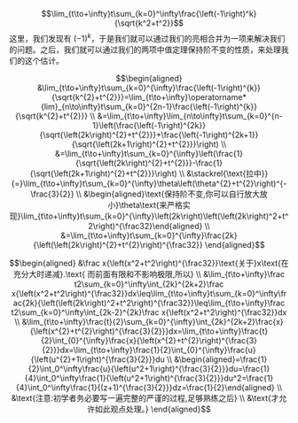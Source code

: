 
$$\lim_{t\to+\infty}t\sum_{k=0}^\infty\frac{\left(-1\right)^k}{\sqrt{k^2+t^2}}$$
这里，我们发现有 $(-1)^k$，于是我们就可以通过我们的亮相合并为一项来解决我们的问题。之后，我们就可以通过我们的两项中值定理保持阶不变的性质，来处理我们的这个估计。

$$\begin{aligned}
&\lim_{t\to+\infty}t\sum_{k=0}^{\infty}\frac{\left(-1\right)^{k}}{\sqrt{k^{2}+t^{2}}}=\lim_{t\to+\infty}\operatorname*{lim}_{n\to\infty}t\sum_{k=0}^{2n-1}\frac{\left(-1\right)^{k}}{\sqrt{k^{2}+t^{2}}} \\
&=\lim_{t\to+\infty}\lim_{n\to\infty}t\sum_{k=0}^{n-1}\left(\frac{\left(-1\right)^{2k}}{\sqrt{\left(2k\right)^{2}+t^{2}}}+\frac{\left(-1\right)^{2k+1}}{\sqrt{\left(2k+1\right)^{2}+t^{2}}}\right) \\
&=\lim_{t\to+\infty}t\sum_{k=0}^{\infty}\left(\frac{1}{\sqrt{\left(2k\right)^{2}+t^{2}}}-\frac{1}{\sqrt{\left(2k+1\right)^{2}+t^{2}}}\right) \\
&\stackrel{\text{拉中}}{=}\lim_{t\to+\infty}t\sum_{k=0}^{\infty}\theta\left(\theta^{2}+t^{2}\right)^{-\frac{3}{2}} \\
&\begin{aligned}\text{保持阶不变,你可以自行放大放小}\theta\text{来严格实现}\lim_{t\to+\infty}t\sum_{k=0}^{\infty}\left(2k\right)\left(\left(2k\right)^2+t^2\right)^{\frac32}\end{aligned} \\
&=\lim_{t\to+\infty}t\sum_{k=0}^{\infty}\frac{2k}{\left(\left(2k\right)^{2}+t^{2}\right)^{\frac32}}
\end{aligned}$$

$$\begin{aligned}
&\frac x{\left(x^2+t^2\right)^{\frac32}}\text{关于}x\text{在充分大时递减}.\text{ 而前面有限和不影响极限,所以} \\
&\lim_{t\to+\infty}\frac t2\sum_{k=0}^\infty\int_{2k}^{2k+2}\frac x{\left(x^2+t^2\right)^{\frac32}}dx\leq\lim_{t\to+\infty}t\sum_{k=0}^\infty\frac{2k}{\left(\left(2k\right)^2+t^2\right)^{\frac32}}\leq\lim_{t\to+\infty}\frac t2\sum_{k=0}^\infty\int_{2k-2}^{2k}\frac x{\left(x^2+t^2\right)^{\frac32}}dx \\
&\lim_{t\to+\infty}\frac{t}{2}\sum_{k=0}^{\infty}\int_{2k}^{2k+2}\frac{x}{\left(x^{2}+t^{2}\right)^{\frac{3}{2}}}dx=\lim_{t\to+\infty}\frac{t}{2}\int_{0}^{\infty}\frac{x}{\left(x^{2}+t^{2}\right)^{\frac{3}{2}}}dx=\lim_{t\to+\infty}\frac{1}{2}\int_{0}^{\infty}\frac{u}{\left(u^{2}+1\right)^{\frac{3}{2}}}du \\
&\begin{aligned}=\frac{1}{2}\int_0^\infty\frac{u}{\left(u^2+1\right)^{\frac{3}{2}}}du=\frac{1}{4}\int_0^\infty\frac{1}{\left(u^2+1\right)^{\frac{3}{2}}}du^2=\frac{1}{4}\int_0^\infty\frac{1}{(z+1)^{\frac{3}{2}}}dz=\frac{1}{2}\end{aligned} \\
&\text{注意:初学者务必要写一遍完整的严谨的过程,足够熟练之后} \\
&\text{才允许如此观点处理。}
\end{aligned}$$
